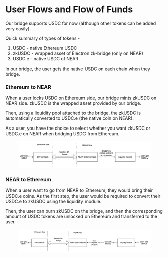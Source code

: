 # User Flows and Flow of Funds

Our bridge supports USDC for now (although other tokens can be added very easily).

Quick summary of types of tokens -&#x20;

1. USDC - native Ethereum USDC
2. zkUSDC - wrapped asset of Electron zk-bridge (only on NEAR)
3. USDC.e - native USDC of NEAR

In our bridge, the user gets the native USDC on each chain when they bridge.

### Ethereum to NEAR

When a user locks USDC on Ethereum side, our bridge mints zkUSDC on NEAR side. zkUSDC is the wrapped asset provided by our bridge.

Then, using a liquidity pool attached to the bridge, the zkUSDC is automatically converted to USDC.e (the native coin on NEAR).

As a user, you have the choice to select whether you want zkUSDC or USDC.e on NEAR when bridging USDC from Ethereum.

<figure><img src="../.gitbook/assets/image (8).png" alt=""><figcaption></figcaption></figure>

### NEAR to Ethereum

When a user want to go from NEAR to Ethereum, they would bring their USDC.e coins. As the first step, the user would be required to convert their USDC.e to zkUSDC using the liquidity module.

Then, the user can burn zkUSDC on the bridge, and then the corresponding amount of USDC tokens are unlocked on Ethereum and transferred to the user.

<figure><img src="../.gitbook/assets/image (7).png" alt=""><figcaption></figcaption></figure>

